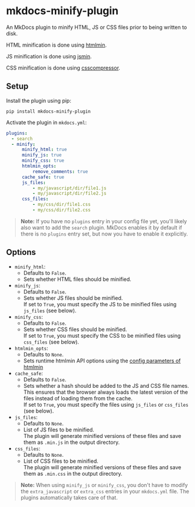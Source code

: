 # mkdocs-minify-plugin

An MkDocs plugin to minify HTML, JS or CSS files prior to being written to disk.

HTML minification is done using [htmlmin](https://github.com/mankyd/htmlmin).

JS minification is done using [jsmin](https://github.com/tikitu/jsmin/).

CSS minification is done using [csscompressor](https://github.com/sprymix/csscompressor).

## Setup

Install the plugin using pip:

`pip install mkdocs-minify-plugin`

Activate the plugin in `mkdocs.yml`:

```yaml
plugins:
  - search
  - minify:
      minify_html: true
      minify_js: true
      minify_css: true
      htmlmin_opts:
          remove_comments: true
      cache_safe: true
      js_files:
          - my/javascript/dir/file1.js
          - my/javascript/dir/file2.js
      css_files:
          - my/css/dir/file1.css
          - my/css/dir/file2.css
```

> **Note:** If you have no `plugins` entry in your config file yet, you'll likely also want to add the `search` plugin. MkDocs enables it by default if there is no `plugins` entry set, but now you have to enable it explicitly.

## Options

- `minify_html`: 
  - Defaults to `False`.
  - Sets whether HTML files should be minified.
- `minify_js`:
  - Defaults to `False`.
  - Sets whether JS files should be minified.<br>
    If set to `True`, you must specify the JS to be minified files using `js_files` (see below).
- `minify_css`:
  - Defaults to `False`.
  - Sets whether CSS files should be minified.<br>
    If set to `True`, you must specify the CSS to be minified files using `css_files` (see below).
- `htmlmin_opts`: 
  - Defaults to `None`.
  - Sets runtime htmlmin API options using the [config parameters of htmlmin](https://htmlmin.readthedocs.io/en/latest/reference.html#main-functions)
- `cache_safe`:
  - Defaults to `False`.
  - Sets whether a hash should be added to the JS and CSS file names. This ensures that the browser always loads the latest version of the files instead of loading them from the cache.<br>
    If set to `True`, you must specify the files using `js_files` or `css_files` (see below).
- `js_files`:
  - Defaults to `None`.
  - List of JS files to be minified.<br>
    The plugin will generate minified versions of these files and save them as `.min.js` in the output directory.
- `css_files`:
  - Defaults to `None`.
  - List of CSS files to be minified.<br>
    The plugin will generate minified versions of these files and save them as `.min.css` in the output directory.

> **Note:** When using `minify_js` or `minify_css`, you don't have to modify the `extra_javascript` or `extra_css` entries
in your `mkdocs.yml` file. The plugins automatically takes care of that.

